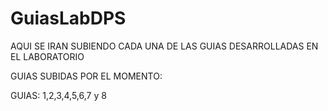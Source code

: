 # GuiasLabDPS

AQUI SE IRAN SUBIENDO CADA UNA DE LAS GUIAS DESARROLLADAS EN EL LABORATORIO

GUIAS SUBIDAS POR EL MOMENTO:

GUIAS: 1,2,3,4,5,6,7 y 8
